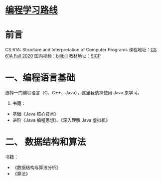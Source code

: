 # [编程学习路线](https://github.com/yyaf/yyaf-blog/issues/4)

# 前言

CS 61A: Structure and Interpretation of Computer Programs
课程地址：[CS 61A Fall 2020](https://inst.eecs.berkeley.edu/~cs61a/fa20/)
国内视频：[bilibili](https://www.bilibili.com/video/BV1QP4y1u7jv/?spm_id_from=333.999.0.0)
教材地址：[SICP](http://composingprograms.com/)

# 一、编程语言基础
选择一门编程语言（C、C++、Java），这里我选择使用 Java 来学习。
1. 书籍： 
- 基础《Java 核心技术》
- 进阶《Java 编程思想》、《深入理解 Java 虚拟机》

# 二、 数据结构和算法
书籍：
- 《数据结构与算法分析》
- 《算法》